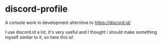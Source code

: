 # discord-profile

A console work in development alterntive to https://discord.id/

I use discord.id a lot, it's very useful and I thought i should make something myself similar to it, so here this is!
